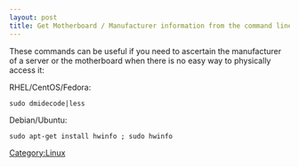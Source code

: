 ```yaml
---
layout: post 
title: Get Motherboard / Manufacturer information from the command line (Linux)
---
```


These commands can be useful if you need to ascertain the manufacturer
of a server or the motherboard when there is no easy way to physically
access it:

RHEL/CentOS/Fedora:

    sudo dmidecode|less

Debian/Ubuntu:

    sudo apt-get install hwinfo ; sudo hwinfo

[Category:Linux](Category:Linux "wikilink")

